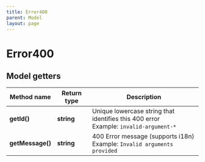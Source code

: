 ```yaml
---
title: Error400
parent: Model
layout: page
---
```


# Error400

## Model getters

Method name | Return type | Description
------------ | ------------- | -------------
**getId()** | **string** | Unique lowercase string that identifies this 400 error <br>Example: `invalid-argument-*` 
**getMessage()** | **string** | 400 Error message (supports i18n) <br>Example: `Invalid arguments provided` 

